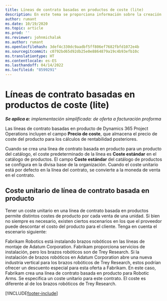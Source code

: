 ```yaml
---
title: Líneas de contrato basadas en productos de coste (lite)
description: En este tema se proporciona información sobre la creación
author: rumant
ms.date: 10/19/2020
ms.topic: article
ms.prod: ''
ms.reviewer: johnmichalak
ms.author: rumant
ms.openlocfilehash: 3def4c330dc9aadbf5ff806ef7682fbfd1072e4b
ms.sourcegitcommit: c0792bd65d92db25e0e8864879a19c4b93efb10c
ms.translationtype: HT
ms.contentlocale: es-ES
ms.lasthandoff: 04/14/2022
ms.locfileid: "8599291"
---
```

# <a name="cost-product-based-contract-lines---lite"></a>Líneas de contrato basadas en productos de coste (lite)

_**Se aplica a:** implementación simplificada: de oferta a facturación proforma_


Las líneas de contrato basadas en producto de Dynamics 365 Project Operations incluyen el campo **Precio de coste**, que almacena el precio de coste del producto para los cálculos de rentabilidad posteriores.

Cuando se crea una línea de contrato basada en producto para un producto del catálogo, el coste predeterminado de la línea es **Coste estándar** en el catálogo de productos. El campo **Coste estándar** del catálogo de productos se configura en la divisa base de la organización. Cuando el coste unitario está por defecto en la línea del contrato, se convierte a la moneda de venta en el contrato.

## <a name="unit-cost-on-a-product-based-contract-line"></a>Coste unitario de línea de contrato basada en producto

Tener un coste unitario en una línea de contrato basada en productos permite distintos costes de producto por cada venta de una unidad. Si bien no siempre es necesario, existen ciertos escenarios en los que el proveedor puede descontar el costo del producto para el cliente. Tenga en cuenta el escenario siguiente:

Fabrikam Robotics está instalando brazos robóticos en las líneas de montaje de Adatum Corporation. Fabrikam proporciona servicios de instalación, pero los brazos robóticos son de Trey Research. Si la instalación de brazos robóticos en Adatum Corporation abre una nueva industria vertical para los brazos robóticos de Trey Research, estos podrían ofrecer un descuento especial para esta oferta a Fabrikam. En este caso, Fabrikam crea una línea de contrato basada en producto para Robotic Arms. Se especifica un coste unitario para este contrato. El coste es diferente al de los brazos robóticos de Trey Research.


[!INCLUDE[footer-include](../../includes/footer-banner.md)]